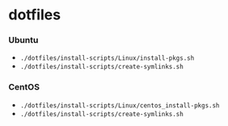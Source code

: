 # dotfiles

### Ubuntu
- `./dotfiles/install-scripts/Linux/install-pkgs.sh`
- `./dotfiles/install-scripts/create-symlinks.sh`

### CentOS
- `./dotfiles/install-scripts/Linux/centos_install-pkgs.sh`
- `./dotfiles/install-scripts/create-symlinks.sh`
